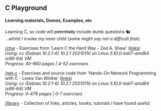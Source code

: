 ## C Playground 
#### Learning materials, Demos, Examples, etc

Learning C, so code will ~~potentially~~ include dumb questions 🐿️  
...whilst I invoke my inner child (*some might say not a difficult feat*).

[/chw](/chw) - Exercises from 'Learn C the Hard Way - Zed A. Shaw' ([links](/library/links.md))  
*Using: cc (Debian 10.2.1-6) 10.2.1 20210110 on Linux 5.10.0-kali7-amd64 (x86-64) VM*  
*Progress: 40-660 pages | 4-52 exercises*

[/net-c](/net-c) - Exercises and source code from 'Hands-On Network Programming with C - Lewis Van Winkle' ([links](/library/links.md))  
*Using: cc (Debian 10.2.1-6) 10.2.1 20210110 on Linux 5.10.0-kali7-amd64 (x86-64) VM*  
*Progress: 0-478 pages | 0-? exercises*

[/library](/library) - Collection of links, articles, books, tutorials I have found useful.
